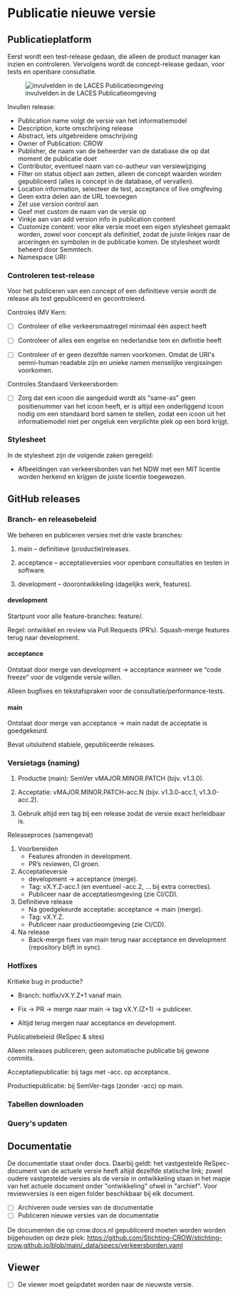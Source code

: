 # Publicatie nieuwe versie 


## Publicatieplatform

Eerst wordt een test-release gedaan, die alleen de product manager kan inzien en controleren. Vervolgens wordt de concept-release gedaan, voor tests en openbare consultatie.

<figure>
<img src="./h/media/voorbeeld-invullen-publicatie.png" alt="invulvelden in de LACES Publicatieomgeving">
<figcaption>invulvelden in de LACES Publicatieomgeving</caption>
</figure>

Invullen release:
* Publication name volgt de versie van het informatiemodel
* Description, korte omschrijving release 
* Abstract, iets uitgebreidere omschrijving
* Owner of Publication: CROW
* Publisher, de naam van de beheerder van de database die op dat moment de publicatie doet
* Contributor, eventueel naam van co-autheur van versiewijziging
* Filter on status object aan zetten, alleen de concept waarden worden gepubliceerd (alles is concept in de database, of vervallen).
* Location information, selecteer de test, acceptance of live omgfeving 
* Geen extra delen aan de URL toevoegen
* Zet use version control aan
* Geef met custom de naam van de versie op
* Vinkje aan van add version info in publication content
* Customize content: voor elke versie moet een eigen stylesheet gemaakt worden, zowel voor concept als definitief, zodat de juiste linkjes naar de arceringen en symbolen in de publicatie komen. De stylesheet wordt beheerd door Semmtech.
* Namespace URI: 

### Controleren test-release
Voor het publiceren van een concept of een definitieve versie wordt de release als test gepubliceerd en gecontroleerd. 

Controles IMV Kern:

- [ ] Controleer of elke verkeersmaatregel minimaal één aspect heeft
- [ ] Controleer of alles een engelse en nederlandse tem en definitie heeft
- [ ] Controleer of er geen dezelfde namen voorkomen. Omdat de URI's semni-human readable zijn en unieke namen menselijke vergissingen voorkomen. 


Controles Standaard Verkeersborden:
- [ ] Zorg dat een icoon die aangeduid wordt als "same-as" geen positienummer van het icoon heeft, er is altijd een onderliggend icoon nodig om een standaard bord samen te stellen, zodat een icoon uit het informatiemodel niet per ongeluk een verplichte plek op een bord krijgt.

### Stylesheet
In de stylesheet zijn de volgende zaken geregeld:
* Afbeeldingen van verkeersborden van het NDW met een MIT licentie worden herkend en krijgen de juiste licentie toegewezen.

## GitHub releases

### Branch- en releasebeleid
We beheren en publiceren versies met drie vaste branches:

1. main – definitieve (productie)releases.

2. acceptance – acceptatieversies voor openbare consultaties en testen in software.

3. development – doorontwikkeling (dagelijks werk, features).


#### development

Startpunt voor alle feature-branches: feature/<korte-naam>.

Regel: ontwikkel en review via Pull Requests (PR’s). Squash-merge features terug naar development.

#### acceptance

Ontstaat door merge van development → acceptance wanneer we “code freeze” voor de volgende versie willen.

Alleen bugfixes en tekstafspraken voor de consultatie/performance-tests.

#### main

Ontstaat door merge van acceptance → main nadat de acceptatie is goedgekeurd.

Bevat uitsluitend stabiele, gepubliceerde releases.

### Versietags (naming)

1. Productie (main): SemVer vMAJOR.MINOR.PATCH (bijv. v1.3.0).

2. Acceptatie: vMAJOR.MINOR.PATCH-acc.N (bijv. v1.3.0-acc.1, v1.3.0-acc.2).

3. Gebruik altijd een tag bij een release zodat de versie exact herleidbaar is.

Releaseproces (samengevat)

<ol><li>Voorbereiden

<ul><li>Features afronden in development.

<li>PR’s reviewen, CI groen.
</ul>
<li>Acceptatieversie

<ul><li>development → acceptance (merge).

<li>Tag: vX.Y.Z-acc.1 (en eventueel -acc.2, … bij extra correcties).

<li>Publiceer naar de acceptatieomgeving (zie CI/CD).
</ul>

<li>Definitieve release

<ul><li>Na goedgekeurde acceptatie: acceptance → main (merge).

<li>Tag: vX.Y.Z.

<li>Publiceer naar productieomgeving (zie CI/CD).
</ul>

<li>Na release

<ul><li>Back-merge fixes van main terug naar acceptance en development (repository blijft in sync).
</ul></ol>


### Hotfixes

Kritieke bug in productie?

* Branch: hotfix/vX.Y.Z+1 vanaf main.

* Fix → PR → merge naar main → tag vX.Y.(Z+1) → publiceer.

* Altijd terug mergen naar acceptance en development.

Publicatiebeleid (ReSpec & sites)

Alleen releases publiceren; geen automatische publicatie bij gewone commits.

Acceptatiepublicatie: bij tags met -acc. op acceptance.

Productiepublicatie: bij SemVer-tags (zonder -acc) op main.


### Tabellen downloaden


### Query's updaten






## Documentatie
De documentatie staat onder docs. Daarbij geldt: het vastgestelde ReSpec-document van de actuele versie heeft altijd dezelfde statische link; zowel oudere vastgestelde versies als de versie in ontwikkeling staan in het mapje van het actuele document onder "ontwikkeling" ofwel in "archief". Voor reviewversies is een eigen folder beschikbaar bij elk document.

- [ ] Archiveren oude versies van de documentatie
- [ ] Publiceren nieuwe versies van de documentatie

De documenten die op crow.docs.nl gepubliceerd moeten worden worden bijgehouden op deze plek: https://github.com/Stichting-CROW/stichting-crow.github.io/blob/main/_data/specs/verkeersborden.yaml


## Viewer
- [ ] De viewer moet geüpdatet worden naar de nieuwste versie.